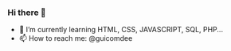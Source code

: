 ### Hi there 👋

 
 
- 🌱 I’m currently learning HTML, CSS, JAVASCRIPT, SQL, PHP...
- 📫 How to reach me: @guicomdee
 
